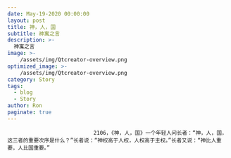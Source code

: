 ```yaml
---
date: May-19-2020 00:00:00
layout: post
title: 神，人，国
subtitle: 神寓之言
description: >-
  神寓之言
image: >-
    /assets/img/Qtcreator-overview.png
optimized_image: >-
    /assets/img/Qtcreator-overview.png
category: Story
tags:
  - blog
  - Story
author: Ron
paginate: true
---
```


							　　2106，《神，人，国》一个年轻人问长者：“神，人，国，这三者的重要次序是什么？”长者说：“神权高于人权，人权高于主权。”长者又说：“神比人重要，人比国重要。”
							
							
						